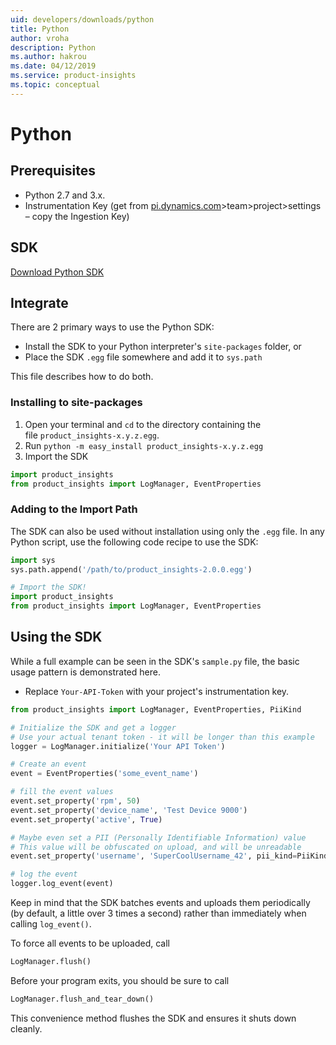 ```yaml
---
uid: developers/downloads/python
title: Python
author: vroha
description: Python
ms.author: hakrou
ms.date: 04/12/2019
ms.service: product-insights
ms.topic: conceptual
---
```

# Python

## Prerequisites

* Python 2.7 and 3.x.
* Instrumentation Key (get from [pi.dynamics.com](http://pi.dynamics.com)>team>project>settings – copy the Ingestion Key)

## SDK

[Download Python SDK](https://ariamediahost.blob.core.windows.net/sdk/ProductInsightsSenders/product_insights-2.0.0.egg)

## Integrate

There are 2 primary ways to use the Python SDK:

* Install the SDK to your Python interpreter's `site-packages` folder, or
* Place the SDK `.egg` file somewhere and add it to `sys.path`

This file describes how to do both.

### Installing to site-packages

1. Open your terminal and `cd` to the directory containing the file `product_insights-x.y.z.egg`.
2. Run `python -m easy_install product_insights-x.y.z.egg`
3. Import the SDK

```python
import product_insights
from product_insights import LogManager, EventProperties
```

### Adding to the Import Path

The SDK can also be used without installation using only the `.egg` file. In any Python script, use the following code recipe to use the SDK:

```python
import sys
sys.path.append('/path/to/product_insights-2.0.0.egg')

# Import the SDK!
import product_insights
from product_insights import LogManager, EventProperties
```

## Using the SDK

While a full example can be seen in the SDK's `sample.py` file, the basic usage pattern is demonstrated here.

* Replace `Your-API-Token` with your project's instrumentation key.

```python
from product_insights import LogManager, EventProperties, PiiKind

# Initialize the SDK and get a logger
# Use your actual tenant token - it will be longer than this example
logger = LogManager.initialize('Your API Token')

# Create an event
event = EventProperties('some_event_name')

# fill the event values
event.set_property('rpm', 50)
event.set_property('device_name', 'Test Device 9000')
event.set_property('active', True)

# Maybe even set a PII (Personally Identifiable Information) value
# This value will be obfuscated on upload, and will be unreadable
event.set_property('username', 'SuperCoolUsername_42', pii_kind=PiiKind.PiiKind_DistinguishedName)

# log the event
logger.log_event(event)
```

Keep in mind that the SDK batches events and uploads them periodically (by default, a little over 3 times a second) rather than immediately when calling `log_event()`.

To force all events to be uploaded, call

```python
LogManager.flush()
```

Before your program exits, you should be sure to call

```python
LogManager.flush_and_tear_down()
```

This convenience method flushes the SDK and ensures it shuts down cleanly.

